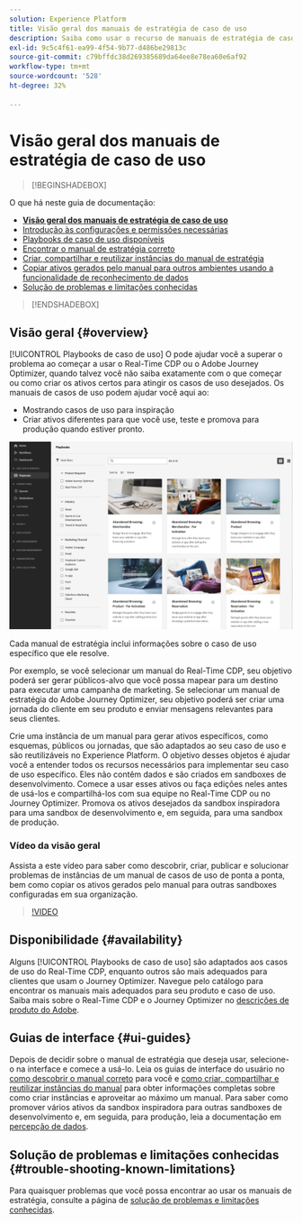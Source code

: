 ```yaml
---
solution: Experience Platform
title: Visão geral dos manuais de estratégia de caso de uso
description: Saiba como usar o recurso de manuais de estratégia de caso de uso na Experience Platform para começar a usar vários casos de uso de marketing
exl-id: 9c5c4f61-ea99-4f54-9b77-d486be29813c
source-git-commit: c79bffdc38d269385689da64ee8e78ea60e6af92
workflow-type: tm+mt
source-wordcount: '528'
ht-degree: 32%

---
```


# Visão geral dos manuais de estratégia de caso de uso

>[!BEGINSHADEBOX]

O que há neste guia de documentação:

* **[Visão geral dos manuais de estratégia de caso de uso](#overview)**
* [Introdução às configurações e permissões necessárias](/help/use-case-playbooks/playbooks/get-started.md)
* [Playbooks de caso de uso disponíveis](/help/use-case-playbooks/playbooks/playbooks-list.md)
* [Encontrar o manual de estratégia correto](/help/use-case-playbooks/playbooks/discover.md)
* [Criar, compartilhar e reutilizar instâncias do manual de estratégia](/help/use-case-playbooks/playbooks/create-share-reuse.md)
* [Copiar ativos gerados pelo manual para outros ambientes usando a funcionalidade de reconhecimento de dados](/help/use-case-playbooks/playbooks/data-awareness.md)
* [Solução de problemas e limitações conhecidas](troubleshooting.md)

>[!ENDSHADEBOX]

## Visão geral {#overview}

[!UICONTROL Playbooks de caso de uso] O pode ajudar você a superar o problema ao começar a usar o Real-Time CDP ou o Adobe Journey Optimizer, quando talvez você não saiba exatamente com o que começar ou como criar os ativos certos para atingir os casos de uso desejados. Os manuais de casos de uso podem ajudar você aqui ao:

* Mostrando casos de uso para inspiração
* Criar ativos diferentes para que você use, teste e promova para produção quando estiver pronto.

![Exibição de todos os manuais de estratégia](/help/use-case-playbooks/assets/playbooks/overview/playbooks-landing-page.png)

Cada manual de estratégia inclui informações sobre o caso de uso específico que ele resolve.

Por exemplo, se você selecionar um manual do Real-Time CDP, seu objetivo poderá ser gerar públicos-alvo que você possa mapear para um destino para executar uma campanha de marketing. Se selecionar um manual de estratégia do Adobe Journey Optimizer, seu objetivo poderá ser criar uma jornada do cliente em seu produto e enviar mensagens relevantes para seus clientes.

Crie uma instância de um manual para gerar ativos específicos, como esquemas, públicos ou jornadas, que são adaptados ao seu caso de uso e são reutilizáveis no Experience Platform. O objetivo desses objetos é ajudar você a entender todos os recursos necessários para implementar seu caso de uso específico. Eles não contêm dados e são criados em sandboxes de desenvolvimento. Comece a usar esses ativos ou faça edições neles antes de usá-los e compartilhá-los com sua equipe no Real-Time CDP ou no Journey Optimizer. Promova os ativos desejados da sandbox inspiradora para uma sandbox de desenvolvimento e, em seguida, para uma sandbox de produção.

### Vídeo da visão geral

Assista a este vídeo para saber como descobrir, criar, publicar e solucionar problemas de instâncias de um manual de casos de uso de ponta a ponta, bem como copiar os ativos gerados pelo manual para outras sandboxes configuradas em sua organização.

>[!VIDEO](https://video.tv.adobe.com/v/3427058/?learn=on)

## Disponibilidade {#availability}

Alguns [!UICONTROL Playbooks de caso de uso] são adaptados aos casos de uso do Real-Time CDP, enquanto outros são mais adequados para clientes que usam o Journey Optimizer. Navegue pelo catálogo para encontrar os manuais mais adequados para seu produto e caso de uso. Saiba mais sobre o Real-Time CDP e o Journey Optimizer no [descrições de produto do Adobe](https://helpx.adobe.com/legal/product-descriptions.html?lang=pt-BR).

## Guias de interface {#ui-guides}

Depois de decidir sobre o manual de estratégia que deseja usar, selecione-o na interface e comece a usá-lo. Leia os guias de interface do usuário no [como descobrir o manual correto](/help/use-case-playbooks/playbooks/discover.md) para você e [como criar, compartilhar e reutilizar instâncias do manual](/help/use-case-playbooks/playbooks/create-share-reuse.md) para obter informações completas sobre como criar instâncias e aproveitar ao máximo um manual. Para saber como promover vários ativos da sandbox inspiradora para outras sandboxes de desenvolvimento e, em seguida, para produção, leia a documentação em [percepção de dados](/help/use-case-playbooks/playbooks/data-awareness.md).

## Solução de problemas e limitações conhecidas {#trouble-shooting-known-limitations}

Para quaisquer problemas que você possa encontrar ao usar os manuais de estratégia, consulte a página de [solução de problemas e limitações conhecidas](/help/use-case-playbooks/playbooks/troubleshooting.md).
